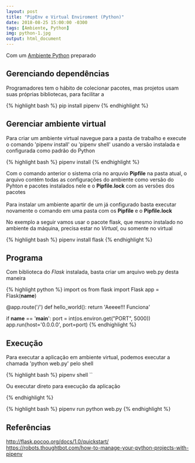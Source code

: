 ```yaml
---
layout: post
title: "PipEnv e Virtual Enviroment (Python)"
date: 2018-08-25 15:00:00 -0300
tags: [Ambiente, Python]
img: python-1.jpg
output: html_document      
---
```




Com um [Ambiente Python](../Ambiente_Python) preparado 

## Gerenciando dependências

Programadores tem o hábito de colecionar pacotes, mas projetos usam suas próprias bibliotecas, para facilitar a


{% highlight bash %}
pip install pipenv
{% endhighlight %}

## Gerenciar ambiente virtual

Para criar um ambiente virtual navegue para a pasta de trabalho e execute o comando 'pipenv install' ou 'pipenv shell' usando a versão instalada e configurada como padrão do Python<br>


{% highlight bash %}
pipenv install 
{% endhighlight %}

Com o comando anterior o sistema cria no arquvio **Pipfile** na pasta atual, o arquivo contém todas as configurações do ambiente como versão do Pyhton e pacotes instalados nele e o **Pipfile.lock** com as versões dos pacotes<br><br>
Para instalar um ambiente apartir de um já configurado basta executar novamente o comando em uma pasta com os **Pipfile** e o **Pipfile.lock**

No exemplo a seguir vamos usar o pacote flask, que mesmo instalado no ambiente da máquina, precisa estar no *Virtual*, ou somente no virtual


{% highlight bash %}
pipenv install flask
{% endhighlight %}

## Programa

Com biblioteca do *Flask* instalada, basta criar um arquivo web.py desta maneira


{% highlight python %}
import os
from flask import Flask
app = Flask(__name__)

@app.route('/')
def hello_world():
    return 'Aeeee!!! Funciona'
	
if __name__ == '__main__':
    port = int(os.environ.get("PORT", 5000))
    app.run(host='0.0.0.0', port=port)
{% endhighlight %}

## Execução

Para executar a aplicação em ambiente virtual, podemos executar a chamada 'python web.py' pelo shell 


{% highlight bash %}
pipenv shell
``

Ou executar direto para execução da aplicação 

{% endhighlight %}

{% highlight bash %}
pipenv run python web.py
{% endhighlight %}
## Referências
<http://flask.pocoo.org/docs/1.0/quickstart/><br>
<https://robots.thoughtbot.com/how-to-manage-your-python-projects-with-pipenv>

